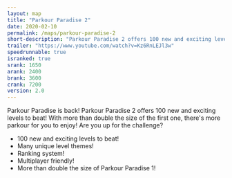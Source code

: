 ```yaml
---
layout: map
title: "Parkour Paradise 2"
date: 2020-02-10
permalink: /maps/parkour-paradise-2
short-description: "Parkour Paradise 2 offers 100 new and exciting levels for you to enjoy!"
trailer: "https://www.youtube.com/watch?v=Kz6RnLEJl3w"
speedrunnable: true
isranked: true
srank: 1650
arank: 2400
brank: 3600 
crank: 7200
version: 2.0
---
```


Parkour Paradise is back! Parkour Paradise 2 offers 100 new and exciting levels to beat! With more than double the size of the first one, there's more parkour for you to enjoy! Are you up for the challenge?

- 100 new and exciting levels to beat!
- Many unique level themes!
- Ranking system!
- Multiplayer friendly!
- More than double the size of Parkour Paradise 1!